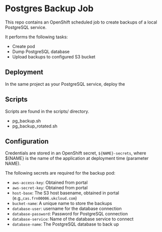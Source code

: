 # Postgres Backup Job

This repo contains an OpenShift scheduled job to create backups of a local
PostgreSQL service.

It performs the following tasks:

- Create pod
- Dump PostgreSQL database
- Upload backups to configured S3 bucket

## Deployment

In the same project as your PostgreSQL service, deploy the 

## Scripts

Scripts are found in the scripts/ directory.

* pg_backup.sh 
* pg_backup_rotated.sh

## Configuration

Credentials are stored in an OpenShift secret, `${NAME}-secrets`, where
${NAME} is the name of the application at deployment time (parameter NAME).

The following secrets are required for the backup pod:

- `aws-access-key`: Obtained from portal
- `aws-secret-key`: Obtained from portal
- `host-base`: The S3 host basename, obtained in portal (e.g.,`cas.frn00006.ukcloud.com`)
- `bucket-name`: A unique name to store the backups
- `database-user`: username for the database connection
- `database-password`: Password for PostgreSQL connection
- `database-service`: Name of the database service to connect 
- `database-name`: The PostgreSQL database to back up

